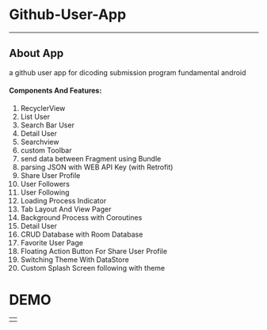 # Github-User-App
<hr>

## About App

<p>a github user app for dicoding submission program fundamental android</p>


#### Components And Features:
1. RecyclerView
2. List User
3. Search Bar User
4. Detail User
5. Searchview
6. custom Toolbar
7. send data between Fragment using Bundle
8. parsing JSON with WEB API Key (with Retrofit)
9. Share User Profile
10. User Followers
11. User Following
12. Loading Process Indicator
13. Tab Layout And View Pager
14. Background Process with Coroutines
15. Detail User
16. CRUD Database with Room Database
17. Favorite User Page
18. Floating Action Button For Share User Profile
19. Switching Theme With DataStore
20. Custom Splash Screen following with theme


# DEMO
<table>
  
  <tr>
    <td><img src=""></td>

  </tr>
 </table>
